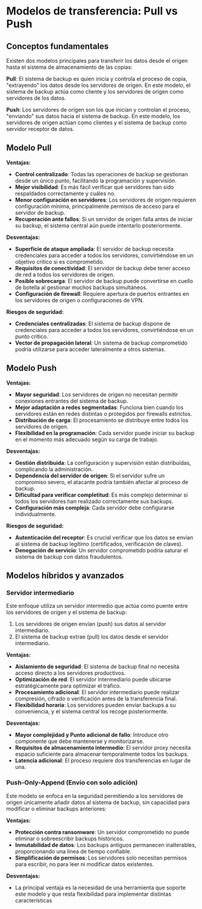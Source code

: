 # Modelos de transferencia: Pull vs Push

## Conceptos fundamentales

Existen dos modelos principales para transferir los datos desde el origen hasta el sistema de almacenamiento de las copias:

**Pull**: El sistema de backup es quien inicia y controla el proceso de copia, "extrayendo" los datos desde los servidores de origen. En este modelo, el sistema de backup actúa como cliente y los servidores de origen como servidores de los datos.

**Push**: Los servidores de origen son los que inician y controlan el proceso, "enviando" sus datos hacia el sistema de backup. En este modelo, los servidores de origen actúan como clientes y el sistema de backup como servidor receptor de datos.

## Modelo Pull

**Ventajas:**

-   **Control centralizado**: Todas las operaciones de backup se gestionan desde un único punto, facilitando la programación y supervisión.
-   **Mejor visibilidad**: Es más fácil verificar qué servidores han sido respaldados correctamente y cuáles no.
-   **Menor configuración en servidores**: Los servidores de origen requieren configuración mínima, principalmente permisos de acceso para el servidor de backup.
-   **Recuperación ante fallos**: Si un servidor de origen falla antes de iniciar su backup, el sistema central aún puede intentarlo posteriormente.

**Desventajas:**

-   **Superficie de ataque ampliada**: El servidor de backup necesita credenciales para acceder a todos los servidores, convirtiéndose en un objetivo crítico si es comprometido.
-   **Requisitos de conectividad**: El servidor de backup debe tener acceso de red a todos los servidores de origen.
-   **Posible sobrecarga**: El servidor de backup puede convertirse en cuello de botella al gestionar muchos backups simultáneos.
-   **Configuración de firewall**: Requiere apertura de puertos entrantes en los servidores de origen o configuraciones de VPN.

**Riesgos de seguridad:**

-   **Credenciales centralizadas**: El sistema de backup dispone de credenciales para acceder a todos los servidores, convirtiéndose en un punto crítico.
-   **Vector de propagación lateral**: Un sistema de backup comprometido podría utilizarse para acceder lateralmente a otros sistemas.

## Modelo Push

**Ventajas:**

-   **Mayor seguridad**: Los servidores de origen no necesitan permitir conexiones entrantes del sistema de backup.
-   **Mejor adaptación a redes segmentadas**: Funciona bien cuando los servidores están en redes distintas o protegidos por firewalls estrictos.
-   **Distribución de carga**: El procesamiento se distribuye entre todos los servidores de origen.
-   **Flexibilidad en la programación**: Cada servidor puede iniciar su backup en el momento más adecuado según su carga de trabajo.

**Desventajas:**

-   **Gestión distribuida**: La configuración y supervisión están distribuidas, complicando la administración.
-   **Dependencia del servidor de origen**: Si el servidor sufre un compromiso severo, el atacante podría también afectar al proceso de backup.
-   **Dificultad para verificar completitud**: Es más complejo determinar si todos los servidores han realizado correctamente sus backups.
-   **Configuración más compleja**: Cada servidor debe configurarse individualmente.

**Riesgos de seguridad:**

-   **Autenticación del receptor**: Es crucial verificar que los datos se envían al sistema de backup legítimo (certificados, verificación de claves).
-   **Denegación de servicio**: Un servidor comprometido podría saturar el sistema de backup con datos fraudulentos.

## Modelos híbridos y avanzados

### Servidor intermediario

Este enfoque utiliza un servidor intermedio que actúa como puente entre los servidores de origen y el sistema de backup:

1. Los servidores de origen envían (push) sus datos al servidor intermediario.
2. El sistema de backup extrae (pull) los datos desde el servidor intermediario.

**Ventajas:**

-   **Aislamiento de seguridad**: El sistema de backup final no necesita acceso directo a los servidores productivos.
-   **Optimización de red**: El servidor intermediario puede ubicarse estratégicamente para optimizar el tráfico.
-   **Procesamiento adicional**: El servidor intermediario puede realizar compresión, cifrado o verificación antes de la transferencia final.
-   **Flexibilidad horaria**: Los servidores pueden enviar backups a su conveniencia, y el sistema central los recoge posteriormente.

**Desventajas:**

-   **Mayor complejidad y Punto adicional de fallo**: Introduce otro componente que debe mantenerse y monitorizarse.
-   **Requisitos de almacenamiento intermedio**: El servidor proxy necesita espacio suficiente para almacenar temporalmente todos los backups.
-   **Latencia adicional**: El proceso requiere dos transferencias en lugar de una.

### Push-Only-Append (Envío con solo adición)

Este modelo se enfoca en la seguridad permitiendo a los servidores de origen únicamente añadir datos al sistema de backup, sin capacidad para modificar o eliminar backups anteriores:

**Ventajas:**

-   **Protección contra ransomware**: Un servidor comprometido no puede eliminar o sobreescribir backups históricos.
-   **Inmutabilidad de datos**: Los backups antiguos permanecen inalterables, proporcionando una línea de tiempo confiable.
-   **Simplificación de permisos**: Los servidores solo necesitan permisos para escribir, no para leer ni modificar datos existentes.

**Desventajas:**

-   La principal ventaja es la necesidad de una herramienta que soporte este modelo y que resta flexibilidad para implementar distintas características

